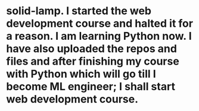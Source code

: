 # solid-lamp. I started the web development course and halted it for a reason. I am learning Python now. I have also uploaded the repos and files and after finishing my course with Python which will go till I become ML engineer; I shall start web development course.
